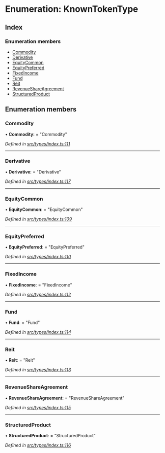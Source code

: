 # Enumeration: KnownTokenType

## Index

### Enumeration members

* [Commodity](knowntokentype.md#commodity)
* [Derivative](knowntokentype.md#derivative)
* [EquityCommon](knowntokentype.md#equitycommon)
* [EquityPreferred](knowntokentype.md#equitypreferred)
* [FixedIncome](knowntokentype.md#fixedincome)
* [Fund](knowntokentype.md#fund)
* [Reit](knowntokentype.md#reit)
* [RevenueShareAgreement](knowntokentype.md#revenueshareagreement)
* [StructuredProduct](knowntokentype.md#structuredproduct)

## Enumeration members

###  Commodity

• **Commodity**: = "Commodity"

*Defined in [src/types/index.ts:111](https://github.com/PolymathNetwork/polymesh-sdk/blob/90db508/src/types/index.ts#L111)*

___

###  Derivative

• **Derivative**: = "Derivative"

*Defined in [src/types/index.ts:117](https://github.com/PolymathNetwork/polymesh-sdk/blob/90db508/src/types/index.ts#L117)*

___

###  EquityCommon

• **EquityCommon**: = "EquityCommon"

*Defined in [src/types/index.ts:109](https://github.com/PolymathNetwork/polymesh-sdk/blob/90db508/src/types/index.ts#L109)*

___

###  EquityPreferred

• **EquityPreferred**: = "EquityPreferred"

*Defined in [src/types/index.ts:110](https://github.com/PolymathNetwork/polymesh-sdk/blob/90db508/src/types/index.ts#L110)*

___

###  FixedIncome

• **FixedIncome**: = "FixedIncome"

*Defined in [src/types/index.ts:112](https://github.com/PolymathNetwork/polymesh-sdk/blob/90db508/src/types/index.ts#L112)*

___

###  Fund

• **Fund**: = "Fund"

*Defined in [src/types/index.ts:114](https://github.com/PolymathNetwork/polymesh-sdk/blob/90db508/src/types/index.ts#L114)*

___

###  Reit

• **Reit**: = "Reit"

*Defined in [src/types/index.ts:113](https://github.com/PolymathNetwork/polymesh-sdk/blob/90db508/src/types/index.ts#L113)*

___

###  RevenueShareAgreement

• **RevenueShareAgreement**: = "RevenueShareAgreement"

*Defined in [src/types/index.ts:115](https://github.com/PolymathNetwork/polymesh-sdk/blob/90db508/src/types/index.ts#L115)*

___

###  StructuredProduct

• **StructuredProduct**: = "StructuredProduct"

*Defined in [src/types/index.ts:116](https://github.com/PolymathNetwork/polymesh-sdk/blob/90db508/src/types/index.ts#L116)*

